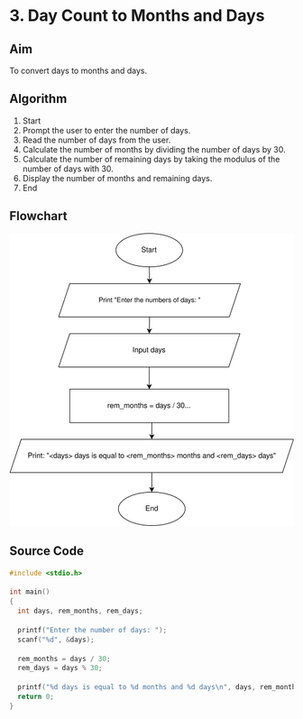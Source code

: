 # 3. Day Count to Months and Days

## Aim

To convert days to months and days.

## Algorithm

1. Start
2. Prompt the user to enter the number of days.
3. Read the number of days from the user.
4. Calculate the number of months by dividing the number of days by 30.
5. Calculate the number of remaining days by taking the modulus of the number of days with 30.
6. Display the number of months and remaining days.
7. End

## Flowchart

![Description of the image](../flowcharts/day_count_to_months_days.svg)

## Source Code

```c
#include <stdio.h>

int main()
{
  int days, rem_months, rem_days;

  printf("Enter the number of days: ");
  scanf("%d", &days);

  rem_months = days / 30;
  rem_days = days % 30;

  printf("%d days is equal to %d months and %d days\n", days, rem_months, rem_days);
  return 0;
}
```
